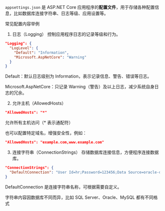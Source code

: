 `appsettings.json` 是 ASP.NET Core 应用程序的**配置文件**，用于存储各种配置信息，比如数据库连接字符串、日志等级、应用设置等。

常见配置内容举例
1. 日志（Logging）
控制应用程序日志的记录等级和行为。

```json
"Logging": {
  "LogLevel": {
    "Default": "Information",
    "Microsoft.AspNetCore": "Warning"
  }
}
```
Default：默认日志级别为 Information，表示记录信息、警告、错误等日志。

Microsoft.AspNetCore：只记录 Warning（警告）及以上日志，减少系统自身日志的冗余。

2. 允许主机（AllowedHosts）
```json
"AllowedHosts": "*"
```
允许所有主机访问（* 表示通配符）

也可以配置特定域名，增强安全性，例如：

```json
"AllowedHosts": "example.com,www.example.com"
```
3. 连接字符串（ConnectionStrings）
存储数据库连接信息，方便程序连接数据库。

```json
"ConnectionStrings": {
  "DefaultConnection": "User Id=hr;Password=123456;Data Source=oracle-db"
}
```
DefaultConnection 是连接字符串名称，可根据需要自定义。

字符串内容因数据库不同而异，比如 SQL Server、Oracle、MySQL 都有不同格式